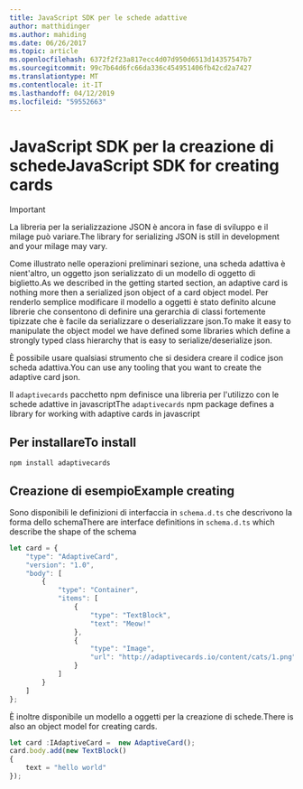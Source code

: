 ```yaml
---
title: JavaScript SDK per le schede adattive
author: matthidinger
ms.author: mahiding
ms.date: 06/26/2017
ms.topic: article
ms.openlocfilehash: 6372f2f23a817ecc4d07d950d6513d14357547b7
ms.sourcegitcommit: 99c7b64d6fc66da336c454951406fb42cd2a7427
ms.translationtype: MT
ms.contentlocale: it-IT
ms.lasthandoff: 04/12/2019
ms.locfileid: "59552663"
---
```

# <a name="javascript-sdk-for-creating-cards"></a><span data-ttu-id="8b695-102">JavaScript SDK per la creazione di schede</span><span class="sxs-lookup"><span data-stu-id="8b695-102">JavaScript SDK for creating cards</span></span>

> [!IMPORTANT]
> <span data-ttu-id="8b695-103">La libreria per la serializzazione JSON è ancora in fase di sviluppo e il milage può variare.</span><span class="sxs-lookup"><span data-stu-id="8b695-103">The library for serializing JSON is still in development and your milage may vary.</span></span>

<span data-ttu-id="8b695-104">Come illustrato nelle operazioni preliminari sezione, una scheda adattiva è nient'altro, un oggetto json serializzato di un modello di oggetto di biglietto.</span><span class="sxs-lookup"><span data-stu-id="8b695-104">As we described in the getting started section, an adaptive card is nothing more then a serialized json object of a card object model.</span></span>  <span data-ttu-id="8b695-105">Per renderlo semplice modificare il modello a oggetti è stato definito alcune librerie che consentono di definire una gerarchia di classi fortemente tipizzate che è facile da serializzare o deserializzare json.</span><span class="sxs-lookup"><span data-stu-id="8b695-105">To make it easy to manipulate the object model we have defined some libraries which define a strongly typed class hierarchy that is easy to serialize/deserialize json.</span></span>

<span data-ttu-id="8b695-106">È possibile usare qualsiasi strumento che si desidera creare il codice json scheda adattiva.</span><span class="sxs-lookup"><span data-stu-id="8b695-106">You can use any tooling that you want to create the adaptive card json.</span></span>

<span data-ttu-id="8b695-107">Il `adaptivecards` pacchetto npm definisce una libreria per l'utilizzo con le schede adattive in javascript</span><span class="sxs-lookup"><span data-stu-id="8b695-107">The `adaptivecards` npm package defines a library for working with adaptive cards in javascript</span></span>

## <a name="to-install"></a><span data-ttu-id="8b695-108">Per installare</span><span class="sxs-lookup"><span data-stu-id="8b695-108">To install</span></span>
```console
npm install adaptivecards
```

## <a name="example-creating"></a><span data-ttu-id="8b695-109">Creazione di esempio</span><span class="sxs-lookup"><span data-stu-id="8b695-109">Example creating</span></span> 
<span data-ttu-id="8b695-110">Sono disponibili le definizioni di interfaccia in `schema.d.ts` che descrivono la forma dello schema</span><span class="sxs-lookup"><span data-stu-id="8b695-110">There are interface definitions in `schema.d.ts` which describe the shape of the schema</span></span>

```typescript
let card = {
    "type": "AdaptiveCard",
    "version": "1.0",
    "body": [
        {
            "type": "Container",
            "items": [
                {
                    "type": "TextBlock",
                    "text": "Meow!"
                },
                {
                    "type": "Image",
                    "url": "http://adaptivecards.io/content/cats/1.png"
                }
            ]
        }
    ]
};
```

<span data-ttu-id="8b695-111">È inoltre disponibile un modello a oggetti per la creazione di schede.</span><span class="sxs-lookup"><span data-stu-id="8b695-111">There is also an object model for creating cards.</span></span>


```typescript
let card :IAdaptiveCard =  new AdaptiveCard();
card.body.add(new TextBlock() 
{
    text = "hello world"
});
```
